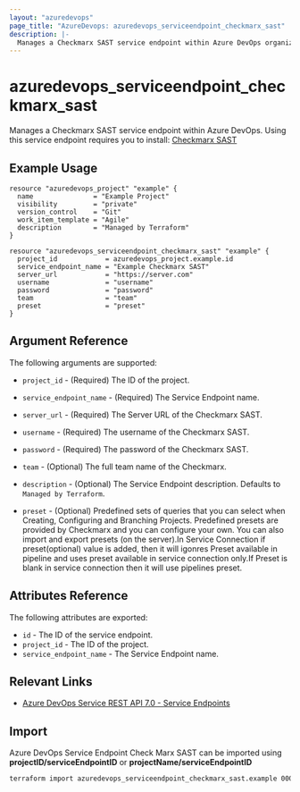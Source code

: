 ```yaml
---
layout: "azuredevops"
page_title: "AzureDevops: azuredevops_serviceendpoint_checkmarx_sast"
description: |-
  Manages a Checkmarx SAST service endpoint within Azure DevOps organization.
---
```


# azuredevops_serviceendpoint_checkmarx_sast

Manages a Checkmarx SAST service endpoint within Azure DevOps. Using this service endpoint requires you to install: [Checkmarx SAST](https://marketplace.visualstudio.com/items?itemName=checkmarx.cxsast)

## Example Usage

```hcl
resource "azuredevops_project" "example" {
  name               = "Example Project"
  visibility         = "private"
  version_control    = "Git"
  work_item_template = "Agile"
  description        = "Managed by Terraform"
}

resource "azuredevops_serviceendpoint_checkmarx_sast" "example" {
  project_id            = azuredevops_project.example.id
  service_endpoint_name = "Example Checkmarx SAST"
  server_url            = "https://server.com"
  username              = "username"
  password              = "password"
  team                  = "team"
  preset                = "preset"
}
```

## Argument Reference

The following arguments are supported:

* `project_id` - (Required) The ID of the project.

* `service_endpoint_name` - (Required) The Service Endpoint name.

* `server_url` - (Required) The Server URL of the Checkmarx SAST.

* `username` - (Required) The username of the Checkmarx SAST.

* `password` - (Required) The password of the Checkmarx SAST.

* `team` - (Optional) The full team name of the Checkmarx.

* `description` - (Optional) The Service Endpoint description. Defaults to `Managed by Terraform`.

* `preset` - (Optional) Predefined sets of queries that you can select when Creating, Configuring and Branching Projects. Predefined presets are provided by Checkmarx and you can configure your own. You can also import and export presets (on the server).In Service Connection if preset(optional) value is added, then it will igonres Preset available in pipeline and uses preset available in service connection only.If Preset is blank in service connection then it will use pipelines preset.


## Attributes Reference

The following attributes are exported:

* `id` - The ID of the service endpoint.
* `project_id` - The ID of the project.
* `service_endpoint_name` - The Service Endpoint name.

## Relevant Links

- [Azure DevOps Service REST API 7.0 - Service Endpoints](https://docs.microsoft.com/en-us/rest/api/azure/devops/serviceendpoint/endpoints?view=azure-devops-rest-7.0)

## Import

Azure DevOps Service Endpoint Check Marx SAST can be imported using **projectID/serviceEndpointID** or **projectName/serviceEndpointID**

```sh
terraform import azuredevops_serviceendpoint_checkmarx_sast.example 00000000-0000-0000-0000-000000000000/00000000-0000-0000-0000-000000000000
```
